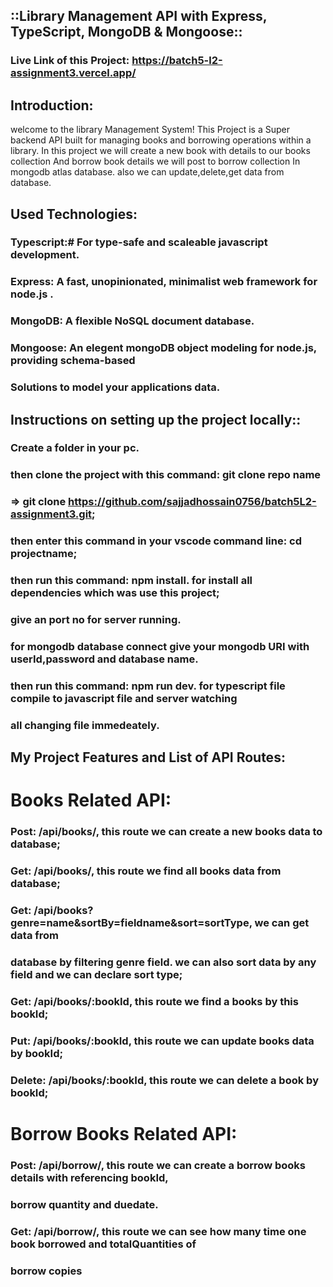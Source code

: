 
##             ::Library Management API with Express, TypeScript, MongoDB & Mongoose::

###      Live Link of this Project: https://batch5-l2-assignment3.vercel.app/

## Introduction: 
welcome to the library Management System! This Project is a Super backend API built
for managing books and borrowing operations within a library. In this project we will create a new
book with details to our books collection And borrow book details we will post to borrow collection
In mongodb atlas database. also we can update,delete,get data from database.


## Used Technologies:

###  Typescript:# For type-safe and scaleable javascript development.
###  Express: A fast, unopinionated, minimalist web framework for node.js .
###  MongoDB: A flexible NoSQL document database.
###  Mongoose: An elegent mongoDB object modeling for node.js, providing schema-based
###  Solutions to model your applications data.

## Instructions on setting up the project locally::

### Create a folder in your pc.
### then clone the project with this command: git clone repo name
### => git clone https://github.com/sajjadhossain0756/batch5L2-assignment3.git;
### then enter this command in your vscode command line: cd projectname;
### then run this command: npm install. for install all dependencies which was use this project;
### give an port no for server running.
### for mongodb database connect give your mongodb URI with userId,password and database name.
### then run this command: npm run dev. for typescript file compile to javascript file and server watching
### all changing file immedeately.


## My Project Features and List of API Routes:

#  Books Related API:
### Post: /api/books/, this route we can create a new books data to database;
### Get: /api/books/, this route we find all books data from database;
### Get: /api/books?genre=name&sortBy=fieldname&sort=sortType, we can get data from
### database by filtering genre field. we can also sort data by any field and we can declare sort type;
### Get: /api/books/:bookId, this route we find a books by this bookId;
### Put: /api/books/:bookId,  this route we can update books data by bookId;
### Delete: /api/books/:bookId, this route we can delete a book by bookId;

#  Borrow Books Related API:
### Post: /api/borrow/, this route we can create a borrow books details with referencing bookId,
### borrow quantity and duedate.
### Get: /api/borrow/, this route we can see how many time one book borrowed and totalQuantities of
### borrow copies